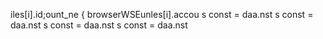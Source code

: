 

iles[i].id;ount_ne
                    { browserWSEunles[i].accou
s const 
= daa.nst 
s const 
= daa.nst 
s const 
= daa.nst 
s const 
= daa.nst 
